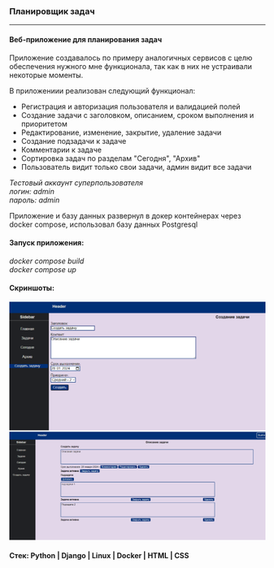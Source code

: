 ### Планировщик задач

---

#### Веб-приложение для планирования задач

Приложение создавалось по примеру аналогичных сервисов с целю обеспечения нужного мне функционала, так как в них не устраивали некоторые моменты.

В приложениии реализован следующий функционал:  
 - Регистрация и авторизация пользователя и валидацией полей
 - Создание задачи с заголовком, описанием, сроком выполнения и приоритетом
 - Редактирование, изменение, закрытие, удаление задачи
 - Создание подзадачи к задаче
 - Комментарии к задаче
 - Сортировка задач по разделам "Сегодня", "Архив"
 - Пользователь видит только свои задачи, админ видит все задачи

*Тестовый аккаунт суперпользователя  
логин: admin  
пароль: admin* 

Приложение и базу данных развернул в докер контейнерах через docker compose, использовал базу данных Postgresql  
#### Запуск приложения:  
*docker compose build  
docker compose up*

#### Скриншоты:  
![Image alt](https://github.com/IvanSitnikov1/planner/blob/master/Скриншоты/2024-01-31%20105313.png)  
![Image alt](https://github.com/IvanSitnikov1/planner/blob/master/Скриншоты/2024-01-31%20105646.png)

#### Стек: Python | Django | Linux | Docker | HTML | CSS
